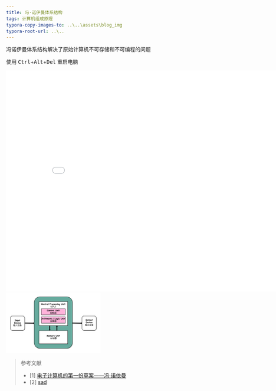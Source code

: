 ```yaml
---
title: 冯·诺伊曼体系结构
tags: 计算机组成原理
typora-copy-images-to: ..\..\assets\blog_img
typora-root-url: ..\..
---
```


冯诺伊曼体系结构解决了原始计算机不可存储和不可编程的问题

使用 <kbd>Ctrl</kbd>+<kbd>Alt</kbd>+<kbd>Del</kbd> 重启电脑

<center><embed src="/assets/pdf/vnedvac.pdf" width="850" height="600"></center>

<img src="/assets/blog_img/fa8e0e3c96a70cc07b4f0490bfe66f2b.jpeg" alt="img" style="zoom: 25%;" />

> 参考文献
>
> - [1]  [电子计算机的第一份草案——冯·诺依曼](https://en.wikipedia.org/wiki/First_Draft_of_a_Report_on_the_EDVAC)
> - [2] [sad](/pdf/vnedvac.pdf)

